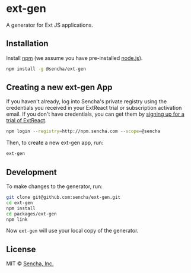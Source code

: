 # ext-gen
A generator for Ext JS applications.

## Installation

Install [npm](https://www.npmjs.com/) (we assume you have pre-installed [node.js](https://nodejs.org/)).

```bash
npm install -g @sencha/ext-gen
```

## Creating a new ext-gen App

If you haven't already, log into Sencha's private registry using the credentials you received in your ExtReact trial or subscription activation email. If you don't have credentials, you can get them by [signing up for a trial of ExtReact](https://www.sencha.com/products/extreact/evaluate/).

```bash
npm login --registry=http://npm.sencha.com --scope=@sencha
```

Then, to create a new ext-gen app, run:

```bash
ext-gen
```

## Development

To make changes to the generator, run:

```bash
git clone git@github.com:sencha/ext-gen.git
cd ext-gen
npm install
cd packages/ext-gen
npm link
```

Now `ext-gen` will use your local copy of the generator.

## License

MIT © [Sencha, Inc.](https://www.sencha.com/)
